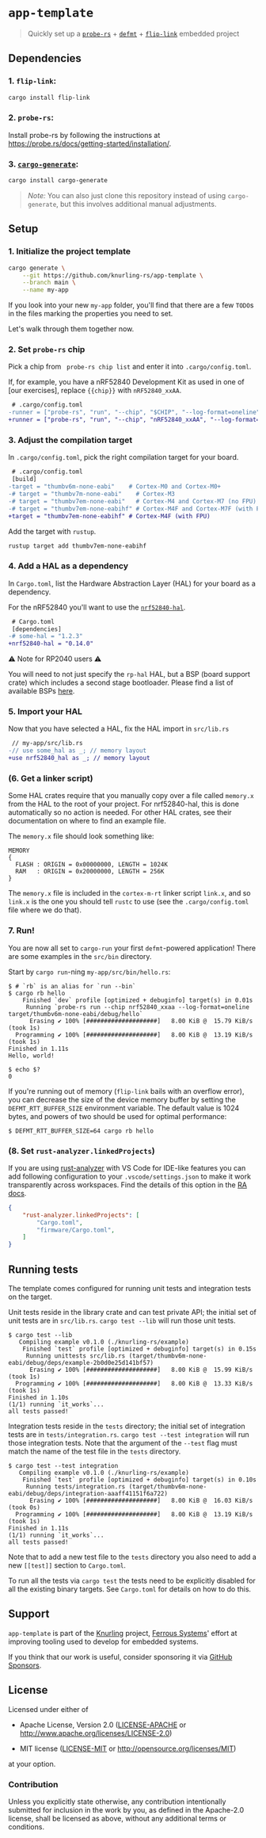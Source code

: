# `app-template`

> Quickly set up a [`probe-rs`] + [`defmt`] + [`flip-link`] embedded project

[`probe-rs`]: https://crates.io/crates/probe-rs
[`defmt`]: https://github.com/knurling-rs/defmt
[`flip-link`]: https://github.com/knurling-rs/flip-link

## Dependencies

### 1. `flip-link`:

```bash
cargo install flip-link
```

### 2. `probe-rs`:

Install probe-rs by following the instructions at <https://probe.rs/docs/getting-started/installation/>.

### 3. [`cargo-generate`]:

```bash
cargo install cargo-generate
```

[`cargo-generate`]: https://crates.io/crates/cargo-generate

> *Note:* You can also just clone this repository instead of using `cargo-generate`, but this involves additional manual adjustments.

## Setup

### 1. Initialize the project template

```bash
cargo generate \
    --git https://github.com/knurling-rs/app-template \
    --branch main \
    --name my-app
```

If you look into your new `my-app` folder, you'll find that there are a few `TODO`s in the files marking the properties you need to set.

Let's walk through them together now.

### 2. Set `probe-rs` chip

Pick a chip from ` probe-rs chip list` and enter it into `.cargo/config.toml`.

If, for example, you have a nRF52840 Development Kit as used in one of [our exercises], replace `{{chip}}` with `nRF52840_xxAA`.

[our workshops]: https://rust-exercises.ferrous-systems.com

```diff
 # .cargo/config.toml
-runner = ["probe-rs", "run", "--chip", "$CHIP", "--log-format=oneline"]
+runner = ["probe-rs", "run", "--chip", "nRF52840_xxAA", "--log-format=oneline"]
```

### 3. Adjust the compilation target

In `.cargo/config.toml`, pick the right compilation target for your board.

```diff
 # .cargo/config.toml
 [build]
-target = "thumbv6m-none-eabi"    # Cortex-M0 and Cortex-M0+
-# target = "thumbv7m-none-eabi"    # Cortex-M3
-# target = "thumbv7em-none-eabi"   # Cortex-M4 and Cortex-M7 (no FPU)
-# target = "thumbv7em-none-eabihf" # Cortex-M4F and Cortex-M7F (with FPU)
+target = "thumbv7em-none-eabihf" # Cortex-M4F (with FPU)
```

Add the target with `rustup`.

```bash
rustup target add thumbv7em-none-eabihf
```

### 4. Add a HAL as a dependency

In `Cargo.toml`, list the Hardware Abstraction Layer (HAL) for your board as a dependency.

For the nRF52840 you'll want to use the [`nrf52840-hal`].

[`nrf52840-hal`]: https://crates.io/crates/nrf52840-hal

```diff
 # Cargo.toml
 [dependencies]
-# some-hal = "1.2.3"
+nrf52840-hal = "0.14.0"
```

⚠️ Note for RP2040 users ⚠️

You will need to not just specify the `rp-hal` HAL, but a BSP (board support crate) which includes a second stage bootloader. Please find a list of available BSPs [here](https://github.com/rp-rs/rp-hal-boards#packages).

### 5. Import your HAL

Now that you have selected a HAL, fix the HAL import in `src/lib.rs`

```diff
 // my-app/src/lib.rs
-// use some_hal as _; // memory layout
+use nrf52840_hal as _; // memory layout
```

### (6. Get a linker script)

Some HAL crates require that you manually copy over a file called `memory.x` from the HAL to the root of your project. For nrf52840-hal, this is done automatically so no action is needed. For other HAL crates, see their documentation on where to find an example file.

The `memory.x` file should look something like:

```text
MEMORY
{
  FLASH : ORIGIN = 0x00000000, LENGTH = 1024K
  RAM   : ORIGIN = 0x20000000, LENGTH = 256K
}
```

The `memory.x` file is included in the `cortex-m-rt` linker script `link.x`, and so `link.x` is the one you should tell `rustc` to use (see the `.cargo/config.toml` file where we do that).

### 7. Run!

You are now all set to `cargo-run` your first `defmt`-powered application!
There are some examples in the `src/bin` directory.

Start by `cargo run`-ning `my-app/src/bin/hello.rs`:

```console
$ # `rb` is an alias for `run --bin`
$ cargo rb hello
    Finished `dev` profile [optimized + debuginfo] target(s) in 0.01s
     Running `probe-rs run --chip nrf52840_xxaa --log-format=oneline target/thumbv6m-none-eabi/debug/hello`
      Erasing ✔ 100% [####################]   8.00 KiB @  15.79 KiB/s (took 1s)
  Programming ✔ 100% [####################]   8.00 KiB @  13.19 KiB/s (took 1s)                                                                                                                        Finished in 1.11s
Hello, world!

$ echo $?
0
```

If you're running out of memory (`flip-link` bails with an overflow error), you can decrease the size of the device memory buffer by setting the `DEFMT_RTT_BUFFER_SIZE` environment variable. The default value is 1024 bytes, and powers of two should be used for optimal performance:

```console
$ DEFMT_RTT_BUFFER_SIZE=64 cargo rb hello
```

### (8. Set `rust-analyzer.linkedProjects`)

If you are using [rust-analyzer] with VS Code for IDE-like features you can add following configuration to your `.vscode/settings.json` to make it work transparently across workspaces. Find the details of this option in the [RA docs].

```json
{
    "rust-analyzer.linkedProjects": [
        "Cargo.toml",
        "firmware/Cargo.toml",
    ]
}
```

[RA docs]: https://rust-analyzer.github.io/manual.html#configuration
[rust-analyzer]: https://rust-analyzer.github.io/

## Running tests

The template comes configured for running unit tests and integration tests on the target.

Unit tests reside in the library crate and can test private API; the initial set of unit tests are in `src/lib.rs`.
`cargo test --lib` will run those unit tests.

```console
$ cargo test --lib
   Compiling example v0.1.0 (./knurling-rs/example)
    Finished `test` profile [optimized + debuginfo] target(s) in 0.15s
     Running unittests src/lib.rs (target/thumbv6m-none-eabi/debug/deps/example-2b0d0e25d141bf57)
      Erasing ✔ 100% [####################]   8.00 KiB @  15.99 KiB/s (took 1s)
  Programming ✔ 100% [####################]   8.00 KiB @  13.33 KiB/s (took 1s)                                                                                                                        Finished in 1.10s
(1/1) running `it_works`...
all tests passed!
```

Integration tests reside in the `tests` directory; the initial set of integration tests are in `tests/integration.rs`.
`cargo test --test integration` will run those integration tests.
Note that the argument of the `--test` flag must match the name of the test file in the `tests` directory.

```console
$ cargo test --test integration
   Compiling example v0.1.0 (./knurling-rs/example)
    Finished `test` profile [optimized + debuginfo] target(s) in 0.10s
     Running tests/integration.rs (target/thumbv6m-none-eabi/debug/deps/integration-aaaff41151f6a722)
      Erasing ✔ 100% [####################]   8.00 KiB @  16.03 KiB/s (took 0s)
  Programming ✔ 100% [####################]   8.00 KiB @  13.19 KiB/s (took 1s)                                                                                                                        Finished in 1.11s
(1/1) running `it_works`...
all tests passed!
```

Note that to add a new test file to the `tests` directory you also need to add a new `[[test]]` section to `Cargo.toml`.

To run all the tests via `cargo test` the tests need to be explicitly disabled for all the existing binary targets.
See `Cargo.toml` for details on how to do this.

## Support

`app-template` is part of the [Knurling] project, [Ferrous Systems]' effort at
improving tooling used to develop for embedded systems.

If you think that our work is useful, consider sponsoring it via [GitHub
Sponsors].

## License

Licensed under either of

- Apache License, Version 2.0 ([LICENSE-APACHE](LICENSE-APACHE) or
  http://www.apache.org/licenses/LICENSE-2.0)

- MIT license ([LICENSE-MIT](LICENSE-MIT) or http://opensource.org/licenses/MIT)

at your option.

### Contribution

Unless you explicitly state otherwise, any contribution intentionally submitted
for inclusion in the work by you, as defined in the Apache-2.0 license, shall be
licensed as above, without any additional terms or conditions.

[Knurling]: https://knurling.ferrous-systems.com
[Ferrous Systems]: https://ferrous-systems.com/
[GitHub Sponsors]: https://github.com/sponsors/knurling-rs
